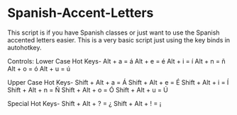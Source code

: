 # Spanish-Accent-Letters
This script is if you have Spanish classes or just want to use the Spanish accented letters easier. This is a very basic script just using the key binds in autohotkey.

Controls:
Lower Case Hot Keys-
Alt + a = á
Alt + e = é
Alt + i = í
Alt + n = ñ
Alt + o = ó
Alt + u = ú
 
Upper Case Hot Keys-
Shift + Alt + a = Á
Shift + Alt + e = É
Shift + Alt + i = Í
Shift + Alt + n = Ñ
Shift + Alt + o = Ó
Shift + Alt + u = Ú
 
Special Hot Keys-
Shift + Alt + ? = ¿
Shift + Alt + ! = ¡
